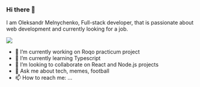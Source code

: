 ### Hi there 👋

I am Oleksandr Melnychenko, Full-stack developer, that is passionate about web development and currently looking for a job.

![](https://gifdb.com/images/high/hello-mr-bean-04phj8qv2mgrvios.gif)

- 🔭 I’m currently working on Roqo practicum project
- 🌱 I’m currently learning Typescript
- 👯 I’m looking to collaborate on React and Node.js projects
- 💬 Ask me about tech, memes, football
- 📫 How to reach me: ...

